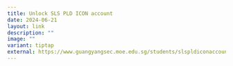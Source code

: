 ```yaml
---
title: Unlock SLS PLD ICON account
date: 2024-06-21
layout: link
description: ""
image: ""
variant: tiptap
external: https://www.guangyangsec.moe.edu.sg/students/slspldiconaccount/
---
```

